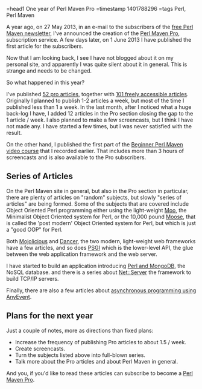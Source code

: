 =head1 One year of Perl Maven Pro
=timestamp 1401788296
=tags Perl, Perl Maven



A year ago, on 27 May 2013, in an e-mail to the subscribers of the <a href="http://perlmaven.com/perl-maven-newsletter">free Perl Maven newsletter</a>,
I've announced the creation of the <a href="http://perlmaven.com/pro">Perl Maven Pro</a>, subscription service.
A few days later, on 1 June 2013 I have published the first article for the subscribers.

Now that I am looking back, I see I have not blogged about it on my personal site, and apparently I was quite silent
about it in general. This is strange and needs to be changed.



So what happened in this year?

I've published <a href="http://perlmaven.com/archive?tag=pro">52 pro articles</a>,
together with <a href="http://perlmaven.com/archive?tag=free">101 freely accessible articles</a>.
Originally I planned to publish 1-2 articles a week, but most of the time I published less than 1 a week.
In the last month, after I noticed what a huge back-log I have, I added 12 articles in the Pro section closing the
gap to the 1 article / week.
I also planned to make a few screencasts, but I think I have not made any. I have started a few times, but I was never
satisfied with the result.

On the other hand, I published the first part of the
<a href="http://perlmaven.com/beginner-perl-maven-video-course">Beginner Perl Maven video course</a>
that I recorded earlier. That includes more than 3 hours of screencasts and is also available to
the Pro subscribers.

<h2>Series of Articles</h2>

On the Perl Maven site in general, but also in the Pro section in particular, there are plenty
of articles on "random" subjects, but slowly "series of articles" are being formed.
Some of the subjects that are covered include Object Oriented Perl programming either
using the light-weight <a href="http://perlmaven.com/moo">Moo</a>, the Minimalist Object Oriented system for Perl,
or the 10,000 pound <a href="http://perlmaven.com/moose">Moose</a>, that is called the 'post modern' Object Oriented system for Perl, but which is
just a "good OOP" for Perl.


Both <a href="http://perlmaven.com/mojolicious">Mojolicious</a> and <a href="http://perlmaven.com/dancer">Dancer</a>, the two modern,
light-weight web frameworks have a few articles, and so does <a href="http://perlmaven.com/psgi">PSGI</a> which is the lower-level API,
the glue between the web application framework and the web server.


I have started to build an application introducing <a href="http://perlmaven.com/mongodb">Perl and MongoDB</a>, the NoSQL database.
and there is a series about <a href="http://perlmaven.com/net-server">Net::Server</a> the framework to build TCP/IP servers.

Finally, there are also a few articles about <a href="http://perlmaven.com/anyevent">asynchronous programming using AnyEvent</a>.

<h2>Plans for the next year</h2>

Just a couple of notes, more as directions than fixed plans:

<ul>
<li>Increase the frequency of publishing Pro articles to about 1.5 / week.</li>
<li>Create screencasts.</li>
<li>Turn the subjects listed above into full-blown series.</li>
<li>Talk more about the Pro articles and about Perl Maven in general.</li>
</ul>

And you, if you'd like to read these articles can subscribe to become a <a href="http://perlmaven.com/pro">Perl Maven Pro</a>.



